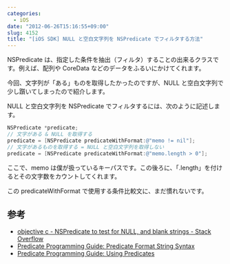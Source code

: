 ```yaml
---
categories:
  - iOS
date: "2012-06-26T15:16:55+09:00"
slug: 4152
title: "[iOS SDK] NULL と空白文字列を NSPredicate でフィルタする方法"
---
```


NSPredicate は、指定した条件を抽出（フィルタ）することの出来るクラスです。例えば、配列や CoreData などのデータをふるいにかけてくれます。

今回、文字列が「ある」ものを取得したかったのですが、NULL と空白文字列で少し躓いてしまったので紹介します。

NULL と空白文字列を NSPredicate でフィルタするには、次のように記述します。

```objective-c
NSPredicate *predicate;
// 文字がある & NULL を取得する
predicate = [NSPredicate predicateWithFormat:@"memo != nil"];
// 文字があるものを取得する = NULL と空白文字列を取得しない
predicate = [NSPredicate predicateWithFormat:@"memo.length > 0"];
```

ここで、memo は僕が扱っているキーパスです。この後ろに、「.length」を付けるとその文字数をカウントしてくれます。

この predicateWithFormat で使用する条件比較文に、まだ慣れないです。

## 参考

- [objective c - NSPredicate to test for NULL, and blank strings - Stack Overflow](http://stackoverflow.com/questions/7369390/nspredicate-to-test-for-null-and-blank-strings)
- [Predicate Programming Guide: Predicate Format String Syntax](http://developer.apple.com/library/ios/#documentation/Cocoa/Conceptual/Predicates/Articles/pSyntax.html#//apple_ref/doc/uid/TP40001795)
- [Predicate Programming Guide: Using Predicates](https://developer.apple.com/library/mac/#documentation/Cocoa/Conceptual/Predicates/Articles/pUsing.html)
